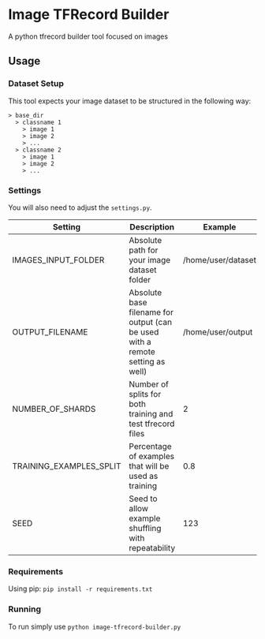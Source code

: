 # Image TFRecord Builder
A python tfrecord builder tool focused on images

## Usage
### Dataset Setup

This tool expects your image dataset to be structured in the following way:

```
> base_dir
  > classname 1
    > image 1
    > image 2
    > ...
  > classname 2
    > image 1
    > image 2
    > ...
```

### Settings

You will also need to adjust the `settings.py`.

| Setting | Description | Example |
| ------- | ----------- | ------- |
| IMAGES_INPUT_FOLDER | Absolute path for your image dataset folder | /home/user/dataset |
| OUTPUT_FILENAME | Absolute base filename for output (can be used with a remote setting as well) | /home/user/output |
| NUMBER_OF_SHARDS | Number of splits for both training and test tfrecord files | 2 |
| TRAINING_EXAMPLES_SPLIT | Percentage of examples that will be used as training | 0.8 |
| SEED | Seed to allow example shuffling with repeatability | 123 |

### Requirements

Using pip: `pip install -r requirements.txt`

### Running

To run simply use `python image-tfrecord-builder.py`
